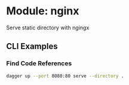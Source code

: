 # Module: nginx 

Serve static directory with ngingx

## CLI Examples

### Find Code References

```sh
dagger up --port 8080:80 serve --directory .
```
